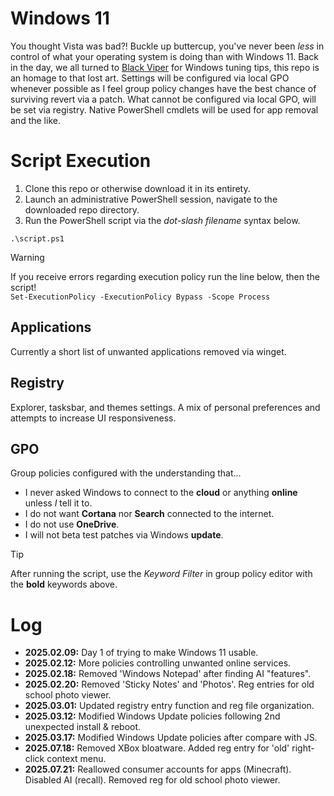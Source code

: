 # Windows 11
You thought Vista was bad?! Buckle up buttercup, you've never been *less* in control of what your operating system is doing than with Windows 11. Back in the day, we all turned to [Black Viper](https://www.blackviper.com/) for Windows tuning tips, this repo is an homage to that lost art. Settings will be configured via local GPO whenever possible as I feel group policy changes have the best chance of surviving revert via a patch. What cannot be configured via local GPO, will be set via registry. Native PowerShell cmdlets will be used for app removal and the like.

# Script Execution
1. Clone this repo or otherwise download it in its entirety.
2. Launch an administrative PowerShell session, navigate to the downloaded repo directory.
3. Run the PowerShell script via the *dot-slash filename* syntax below.

`.\script.ps1`

> [!WARNING]
> If you receive errors regarding execution policy run the line below, then the script! <br>
> `Set-ExecutionPolicy -ExecutionPolicy Bypass -Scope Process`

## Applications
Currently a short list of unwanted applications removed via winget.

## Registry
Explorer, tasksbar, and themes settings. A mix of personal preferences and attempts to increase UI responsiveness.

## GPO
Group policies configured with the understanding that...
- I never asked Windows to connect to the **cloud** or anything **online** unless *I* tell it to.
- I do not want **Cortana** nor **Search** connected to the internet.
- I do not use **OneDrive**.
- I will not beta test patches via Windows **update**.

> [!TIP]
> After running the script, use the *Keyword Filter* in group policy editor with the **bold** keywords above.

 # Log
- **2025.02.09:** Day 1 of trying to make Windows 11 usable.
- **2025.02.12:** More policies controlling unwanted online services.
- **2025.02.18:** Removed 'Windows Notepad' after finding AI "features".
- **2025.02.20:** Removed 'Sticky Notes' and 'Photos'. Reg entries for old school photo viewer.
- **2025.03.01:** Updated registry entry function and reg file organization.
- **2025.03.12:** Modified Windows Update policies following 2nd unexpected install & reboot.
- **2025.03.17:** Modified Windows Update policies after compare with JS.
- **2025.07.18:** Removed XBox bloatware. Added reg entry for 'old' right-click context menu.
- **2025.07.21:** Reallowed consumer accounts for apps (Minecraft). Disabled AI (recall). Removed reg for old school photo viewer.